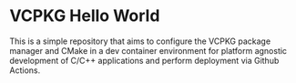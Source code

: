 # VCPKG Hello World

This is a simple repository that aims to configure the VCPKG package
manager and CMake in a dev container environment for platform agnostic development of
C/C++ applications and perform deployment via Github Actions.
